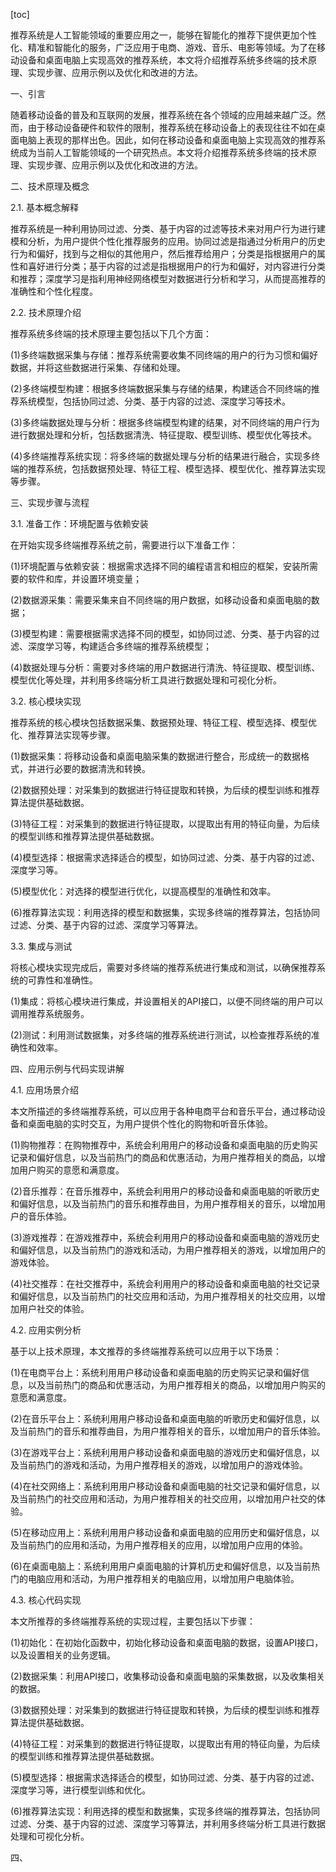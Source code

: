 
[toc]                    
                
                
推荐系统是人工智能领域的重要应用之一，能够在智能化的推荐下提供更加个性化、精准和智能化的服务，广泛应用于电商、游戏、音乐、电影等领域。为了在移动设备和桌面电脑上实现高效的推荐系统，本文将介绍推荐系统多终端的技术原理、实现步骤、应用示例以及优化和改进的方法。

一、引言

随着移动设备的普及和互联网的发展，推荐系统在各个领域的应用越来越广泛。然而，由于移动设备硬件和软件的限制，推荐系统在移动设备上的表现往往不如在桌面电脑上表现的那样出色。因此，如何在移动设备和桌面电脑上实现高效的推荐系统成为当前人工智能领域的一个研究热点。本文将介绍推荐系统多终端的技术原理、实现步骤、应用示例以及优化和改进的方法。

二、技术原理及概念

2.1. 基本概念解释

推荐系统是一种利用协同过滤、分类、基于内容的过滤等技术来对用户行为进行建模和分析，为用户提供个性化推荐服务的应用。协同过滤是指通过分析用户的历史行为和偏好，找到与之相似的其他用户，然后推荐给用户；分类是指根据用户的属性和喜好进行分类；基于内容的过滤是指根据用户的行为和偏好，对内容进行分类和推荐；深度学习是指利用神经网络模型对数据进行分析和学习，从而提高推荐的准确性和个性化程度。

2.2. 技术原理介绍

推荐系统多终端的技术原理主要包括以下几个方面：

(1)多终端数据采集与存储：推荐系统需要收集不同终端的用户的行为习惯和偏好数据，并将这些数据进行采集、存储和处理。

(2)多终端模型构建：根据多终端数据采集与存储的结果，构建适合不同终端的推荐系统模型，包括协同过滤、分类、基于内容的过滤、深度学习等技术。

(3)多终端数据处理与分析：根据多终端模型构建的结果，对不同终端的用户行为进行数据处理和分析，包括数据清洗、特征提取、模型训练、模型优化等技术。

(4)多终端推荐系统实现：将多终端的数据处理与分析的结果进行融合，实现多终端的推荐系统，包括数据预处理、特征工程、模型选择、模型优化、推荐算法实现等步骤。

三、实现步骤与流程

3.1. 准备工作：环境配置与依赖安装

在开始实现多终端推荐系统之前，需要进行以下准备工作：

(1)环境配置与依赖安装：根据需求选择不同的编程语言和相应的框架，安装所需要的软件和库，并设置环境变量；

(2)数据源采集：需要采集来自不同终端的用户数据，如移动设备和桌面电脑的数据；

(3)模型构建：需要根据需求选择不同的模型，如协同过滤、分类、基于内容的过滤、深度学习等，构建适合多终端的推荐系统模型；

(4)数据处理与分析：需要对多终端的用户数据进行清洗、特征提取、模型训练、模型优化等处理，并利用多终端分析工具进行数据处理和可视化分析。

3.2. 核心模块实现

推荐系统的核心模块包括数据采集、数据预处理、特征工程、模型选择、模型优化、推荐算法实现等步骤。

(1)数据采集：将移动设备和桌面电脑采集的数据进行整合，形成统一的数据格式，并进行必要的数据清洗和转换。

(2)数据预处理：对采集到的数据进行特征提取和转换，为后续的模型训练和推荐算法提供基础数据。

(3)特征工程：对采集到的数据进行特征提取，以提取出有用的特征向量，为后续的模型训练和推荐算法提供基础数据。

(4)模型选择：根据需求选择适合的模型，如协同过滤、分类、基于内容的过滤、深度学习等。

(5)模型优化：对选择的模型进行优化，以提高模型的准确性和效率。

(6)推荐算法实现：利用选择的模型和数据集，实现多终端的推荐算法，包括协同过滤、分类、基于内容的过滤、深度学习等算法。

3.3. 集成与测试

将核心模块实现完成后，需要对多终端的推荐系统进行集成和测试，以确保推荐系统的可靠性和准确性。

(1)集成：将核心模块进行集成，并设置相关的API接口，以便不同终端的用户可以调用推荐系统服务。

(2)测试：利用测试数据集，对多终端的推荐系统进行测试，以检查推荐系统的准确性和效率。

四、应用示例与代码实现讲解

4.1. 应用场景介绍

本文所描述的多终端推荐系统，可以应用于各种电商平台和音乐平台，通过移动设备和桌面电脑的实时交互，为用户提供个性化的购物和听音乐体验。

(1)购物推荐：在购物推荐中，系统会利用用户的移动设备和桌面电脑的历史购买记录和偏好信息，以及当前热门的商品和优惠活动，为用户推荐相关的商品，以增加用户购买的意愿和满意度。

(2)音乐推荐：在音乐推荐中，系统会利用用户的移动设备和桌面电脑的听歌历史和偏好信息，以及当前热门的音乐和推荐曲目，为用户推荐相关的音乐，以增加用户的音乐体验。

(3)游戏推荐：在游戏推荐中，系统会利用用户的移动设备和桌面电脑的游戏历史和偏好信息，以及当前热门的游戏和活动，为用户推荐相关的游戏，以增加用户的游戏体验。

(4)社交推荐：在社交推荐中，系统会利用用户的移动设备和桌面电脑的社交记录和偏好信息，以及当前热门的社交应用和活动，为用户推荐相关的社交应用，以增加用户社交的体验。

4.2. 应用实例分析

基于以上技术原理，本文推荐的多终端推荐系统可以应用于以下场景：

(1)在电商平台上：系统利用用户移动设备和桌面电脑的历史购买记录和偏好信息，以及当前热门的商品和优惠活动，为用户推荐相关的商品，以增加用户购买的意愿和满意度。

(2)在音乐平台上：系统利用用户移动设备和桌面电脑的听歌历史和偏好信息，以及当前热门的音乐和推荐曲目，为用户推荐相关的音乐，以增加用户的音乐体验。

(3)在游戏平台上：系统利用用户移动设备和桌面电脑的游戏历史和偏好信息，以及当前热门的游戏和活动，为用户推荐相关的游戏，以增加用户的游戏体验。

(4)在社交网络上：系统利用用户移动设备和桌面电脑的社交记录和偏好信息，以及当前热门的社交应用和活动，为用户推荐相关的社交应用，以增加用户社交的体验。

(5)在移动应用上：系统利用用户移动设备和桌面电脑的应用历史和偏好信息，以及当前热门的应用和活动，为用户推荐相关的应用，以增加用户应用的体验。

(6)在桌面电脑上：系统利用用户桌面电脑的计算机历史和偏好信息，以及当前热门的电脑应用和活动，为用户推荐相关的电脑应用，以增加用户电脑体验。

4.3. 核心代码实现

本文所推荐的多终端推荐系统的实现过程，主要包括以下步骤：

(1)初始化：在初始化函数中，初始化移动设备和桌面电脑的数据，设置API接口，以及设置相关的业务逻辑。

(2)数据采集：利用API接口，收集移动设备和桌面电脑的采集数据，以及收集相关的数据。

(3)数据预处理：对采集到的数据进行特征提取和转换，为后续的模型训练和推荐算法提供基础数据。

(4)特征工程：对采集到的数据进行特征提取，以提取出有用的特征向量，为后续的模型训练和推荐算法提供基础数据。

(5)模型选择：根据需求选择适合的模型，如协同过滤、分类、基于内容的过滤、深度学习等，进行模型训练和优化。

(6)推荐算法实现：利用选择的模型和数据集，实现多终端的推荐算法，包括协同过滤、分类、基于内容的过滤、深度学习等算法，并利用多终端分析工具进行数据处理和可视化分析。

四、

